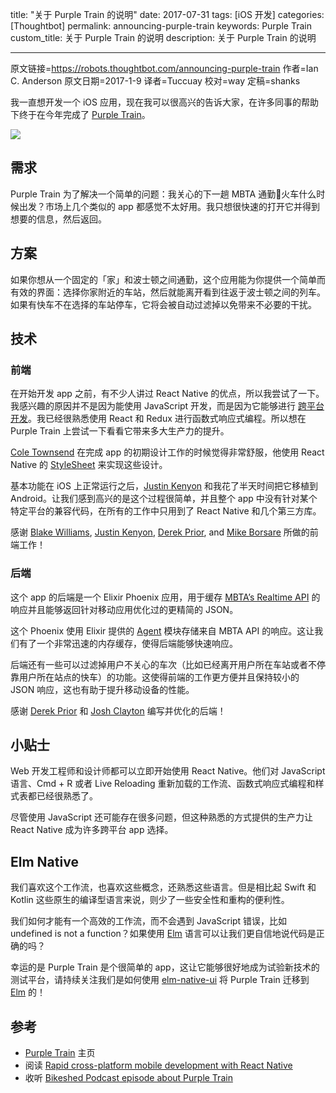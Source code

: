 title: "关于 Purple Train 的说明"
date: 2017-07-31
tags: [iOS 开发]
categories: [Thoughtbot]
permalink: announcing-purple-train
keywords: Purple Train
custom_title: 关于 Purple Train 的说明
description: 关于 Purple Train 的说明

---
原文链接=https://robots.thoughtbot.com/announcing-purple-train
作者=Ian C. Anderson
原文日期=2017-1-9
译者=Tuccuay
校对=way
定稿=shanks

<!--此处开始正文-->

我一直想开发一个 iOS 应用，现在我可以很高兴的告诉大家，在许多同事的帮助下终于在今年完成了 [Purple Train](https://purpletrainapp.com/)。

![](https://swift.gg/img/articles/announcing-purple-train/TujwAPQD6B8G2RoVixXA_purple-train-iphone-app-f7b427aaec509ee65069d07f2e809152.png1501462197.36)

<!--more-->

## 需求

Purple Train 为了解决一个简单的问题：我关心的下一趟 MBTA 通勤火车什么时候出发？市场上几个类似的 app 都感觉不太好用。我只想很快速的打开它并得到想要的信息，然后返回。

## 方案

如果你想从一个固定的「家」和波士顿之间通勤，这个应用能为你提供一个简单而有效的界面：选择你家附近的车站，然后就能离开看到往返于波士顿之间的列车。如果有快车不在选择的车站停车，它将会被自动过滤掉以免带来不必要的干扰。

## 技术

### 前端

在开始开发 app 之前，有不少人讲过 React Native 的优点，所以我尝试了一下。我感兴趣的原因并不是因为能使用 JavaScript 开发，而是因为它能够进行 [跨平台开发](https://robots.thoughtbot.com/rapid-cross-platform-mobile-development-with-react-native)。我已经很熟悉使用 React 和 Redux 进行函数式响应式编程。所以想在 Purple Train 上尝试一下看看它带来多大生产力的提升。

[Cole Townsend](https://twitter.com/twnsndco) 在完成 app 的初期设计工作的时候觉得非常舒服，他使用 React Native 的 [StyleSheet](https://facebook.github.io/react-native/docs/stylesheet.html) 来实现这些设计。

基本功能在 iOS 上正常运行之后，[Justin Kenyon](https://twitter.com/kenyonj) 和我花了半天时间把它移植到 Android。让我们感到高兴的是这个过程很简单，并且整个 app 中没有针对某个特定平台的兼容代码，在所有的工作中只用到了 React Native 和几个第三方库。

感谢 [Blake Williams](https://twitter.com/blakewilliams__), [Justin Kenyon](https://twitter.com/kenyonj), [Derek Prior](https://twitter.com/derekprior), and [Mike Borsare](https://twitter.com/mborsare) 所做的前端工作！

### 后端

这个 app 的后端是一个 Elixir Phoenix 应用，用于缓存 [MBTA’s Realtime API](http://realtime.mbta.com/portal) 的响应并且能够返回针对移动应用优化过的更精简的 JSON。

这个 Phoenix 使用 Elixir 提供的 [Agent](http://elixir-lang.org/getting-started/mix-otp/agent.html) 模块存储来自 MBTA API 的响应。这让我们有了一个非常迅速的内存缓存，使得后端能够快速响应。

后端还有一些可以过滤掉用户不关心的车次（比如已经离开用户所在车站或者不停靠用户所在站点的快车）的功能。这使得前端的工作更方便并且保持较小的 JSON 响应，这也有助于提升移动设备的性能。

感谢 [Derek Prior](https://twitter.com/derekprior) 和 [Josh Clayton](https://twitter.com/joshuaclayton) 编写并优化的后端！

## 小贴士

Web 开发工程师和设计师都可以立即开始使用 React Native。他们对 JavaScript 语言、Cmd + R 或者 Live Reloading 重新加载的工作流、函数式响应式编程和样式表都已经很熟悉了。

尽管使用 JavaScript 还可能存在很多问题，但这种熟悉的方式提供的生产力让 React Native 成为许多跨平台 app 选择。

## Elm Native

我们喜欢这个工作流，也喜欢这些概念，还熟悉这些语言。但是相比起 Swift 和 Kotlin 这些原生的编译型语言来说，则少了一些安全性和重构的便利性。

我们如何才能有一个高效的工作流，而不会遇到 JavaScript 错误，比如 undefined is not a function？如果使用 [Elm](http://elm-lang.org/) 语言可以让我们更自信地说代码是正确的吗？

幸运的是 Purple Train 是个很简单的 app，这让它能够很好地成为试验新技术的测试平台，请持续关注我们是如何使用 [elm-native-ui](https://github.com/ohanhi/elm-native-ui) 将 Purple Train 迁移到 [Elm](http://elm-lang.org/) 的！

## 参考

- [Purple Train](https://purpletrainapp.com/) 主页
- 阅读 [Rapid cross-platform mobile development with React Native](https://robots.thoughtbot.com/rapid-cross-platform-mobile-development-with-react-native)
- 收听 [Bikeshed Podcast episode about Purple Train](http://bikeshed.fm/86)